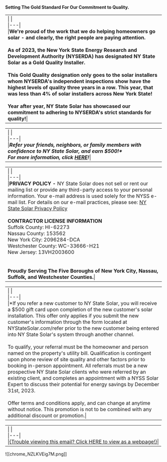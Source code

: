 **Setting The Gold Standard For Our Commitment to Quality.**

|   |
|---|
|\|   \|<br>\|---\|<br>\|**We're proud of the work that we do helping homeowners go solar - and clearly, the right people are paying attention.**<br><br>**As of 2023, the New York State Energy Research and Development Authority (NYSERDA) has designated NY State Solar as a Gold Quality Installer.  <br>  <br>This Gold Quality designation only goes to the solar installers whom NYSERDA's independent inspections show have the highest levels of quality three years in a row. This year, that was less than 4% of solar installers across New York State!**<br><br>**Year after year, NY State Solar has showcased our commitment to adhering to NYSERDA's strict standards for quality!**\||

|   |
|---|
|\|   \|<br>\|---\|<br>\|**_Refer your friends, neighbors, or family members with confidence to NY State Solar, and earn $500!*  <br>For more information, click [HERE](https://nystatesolar.com/refer/)!_**\||

|   |
|---|
|\|   \|<br>\|---\|<br>\|**PRIVACY POLICY -** NY State Solar does not sell or rent our mailing list or provide any third-party access to your personal information. Your e-mail address is used solely for the NYSS e-mail list. For details on our e-mail practices, please see: [NY State Solar Privacy Policy](https://nystatesolar.com/privacy-policy/)<br><br>**CONTRACTOR LICENSE INFORMATION**  <br>Suffolk County: HI-62273  <br>Nassau County: 153562  <br>New York City: 2096284-DCA  <br>Westchester County: WC-33666-H21  <br>New Jersey: 13VH2003600  <br> <br><br>**Proudly Serving The Five Boroughs of New York City, Nassau, Suffolk, and Westchester Counties.**\||

|   |
|---|
|\|   \|<br>\|---\|<br>\|*If you refer a new customer to NY State Solar, you will receive a $500 gift card upon completion of the new customer's solar installation. This offer only applies if you submit the new customer's information through the form located at NYStateSolar.com/refer prior to the new customer being entered into NY State Solar's system through another channel.<br><br>To qualify, your referral must be the homeowner and person named on the property's utility bill. Qualification is contingent upon phone review of site quality and other factors prior to booking in-person appointment. All referrals must be a new prospective NY State Solar clients who were referred by an existing client, and completes an appointment with a NYSS Solar Expert to discuss their potential for energy savings by December 31st, 2023.<br><br>Offer terms and conditions apply, and can change at anytime without notice. This promotion is not to be combined with any additional discount or promotion.\||

|   |
|---|
|\|   \|<br>\|---\|<br>\|[{Trouble viewing this email? Click HERE to view as a webpage!}](https://campaignlp.constantcontact.com/em/1137455713278/fc20f63b-e4c9-43b7-9267-142ab76e48ea)\||![[chrome_HrnLUdDcNL.png]]

![[chrome_NZLKVEig7M.png]]